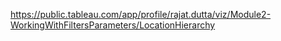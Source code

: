 https://public.tableau.com/app/profile/rajat.dutta/viz/Module2-WorkingWithFiltersParameters/LocationHierarchy
